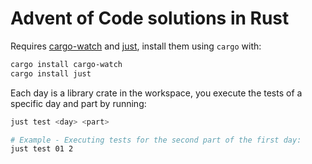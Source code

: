 # Advent of Code solutions in Rust

Requires [cargo-watch](https://github.com/watchexec/cargo-watch) and [just](https://github.com/casey/just), install them using `cargo` with:

```bash
cargo install cargo-watch
cargo install just
```

Each day is a library crate in the workspace, you execute the tests of a specific day and part by running:

```bash
just test <day> <part>

# Example - Executing tests for the second part of the first day:
just test 01 2
```
